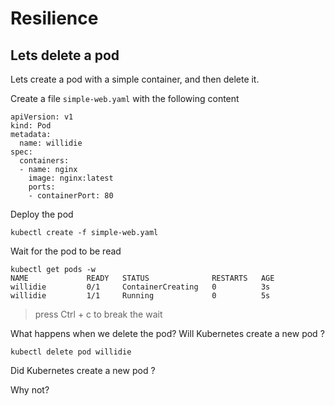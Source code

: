 # Resilience

## Lets delete a pod

Lets create a pod with a simple container, and then delete it. 

Create a file `simple-web.yaml` with the following content
```
apiVersion: v1
kind: Pod
metadata:
  name: willidie
spec:
  containers:
  - name: nginx
    image: nginx:latest
    ports:
    - containerPort: 80
```

Deploy the pod
```
kubectl create -f simple-web.yaml
```

Wait for the pod to be read
```
kubectl get pods -w
NAME             READY   STATUS              RESTARTS   AGE
willidie         0/1     ContainerCreating   0          3s
willidie         1/1     Running             0          5s

```
> press Ctrl + c to break the wait

What happens when we delete the pod? Will Kubernetes create a new pod ?

```
kubectl delete pod willidie
```

Did Kubernetes create a new pod ?

Why not?
